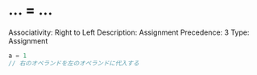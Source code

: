 # ... = ...

Associativity: Right to Left
Description: Assignment
Precedence: 3
Type: Assignment

```jsx
a = 1
// 右のオペランドを左のオペランドに代入する
```